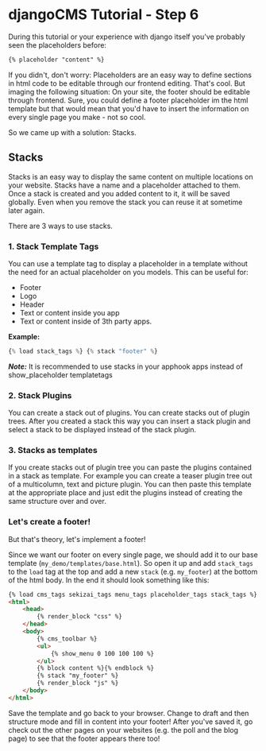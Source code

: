 djangoCMS Tutorial - Step 6
===========================
During this tutorial or your experience with django itself you've probably seen the placeholders before:

```html
{% placeholder "content" %}
```

If you didn't, don't worry: Placeholders are an easy way to define sections in html code to be editable through our frontend editing. That's cool. But imaging the following situation: On your site, the footer should be editable through frontend. Sure, you could define a footer placeholder im the html template but that would mean that you'd have to insert the information on every single page you make - not so cool.

So we came up with a solution: Stacks.

Stacks
------

Stacks is an easy way to display the same content on multiple locations on your website. Stacks have a name and a placeholder attached to them. Once a stack is created and you added content to it, it will be saved globally. Even when you remove the stack you can reuse it at sometime later again.

There are 3 ways to use stacks.

### 1. Stack Template Tags	
You can use a template tag to display a placeholder in a template without the need for an actual placeholder on you models. This can be useful for:

* Footer
* Logo
* Header
* Text or content inside you app
* Text or content inside of 3th party apps.
	
**Example:**
	
```python
{% load stack_tags %} {% stack "footer" %}
```
	
***Note:*** It is recommended to use stacks in your apphook apps instead of show_placeholder templatetags

### 2. Stack Plugins

You can create a stack out of plugins. You can create stacks out of plugin trees. After you created a stack this way you can insert a stack plugin and select a stack to be displayed instead of the stack plugin.

### 3. Stacks as templates

If you create stacks out of plugin tree you can paste the plugins contained in a stack as template. For example you can create a teaser plugin tree out of a multicolumn, text and picture plugin. You can then paste this template at the appropriate place and just edit the plugins instead of creating the same structure over and over.

### Let's create a footer!

But that's theory, let's implement a footer!

Since we want our footer on every single page, we should add it to our base template (`my_demo/templates/base.html`). So open it up and add `stack_tags` to the `load` tag at the top and add a new `stack` (e.g. `my_footer`) at the bottom of the html body. In the end it should look something like this:

```html
{% load cms_tags sekizai_tags menu_tags placeholder_tags stack_tags %}
<html>
    <head>
        {% render_block "css" %}
    </head>
    <body>
        {% cms_toolbar %}
        <ul>
            {% show_menu 0 100 100 100 %}
        </ul>
        {% block content %}{% endblock %}
		{% stack "my_footer" %}
        {% render_block "js" %}
    </body>
</html>
```

Save the template and go back to your browser. Change to draft and then structure mode and fill in content into your footer! After you've saved it, go check out the other pages on your websites (e.g. the poll and the blog page) to see that the footer appears there too!

